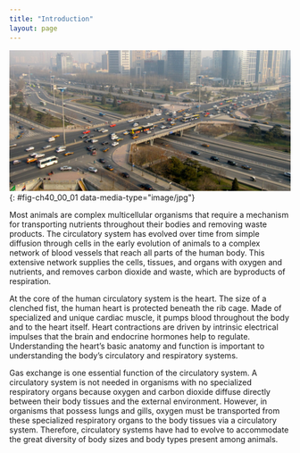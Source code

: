 ```yaml
---
title: "Introduction"
layout: page
---
```



<?cnx.eoc class="summary" title="Sections Summary"?>

<?cnx.eoc class="art-exercise" title="Art Connections"?>

<?cnx.eoc class="multiple-choice" title="Multiple Choice"?>

<?cnx.eoc class="free-response" title="Free Response"?>

 ![Photo shows intersecting highways and secondary roads.](../resources/Figure_40_00_01.jpg "Just as highway systems transport people and goods through a complex network, the circulatory system transports nutrients, gases, and wastes throughout the animal body. (credit: modification of work by Andrey Belenko)"){: #fig-ch40_00_01 data-media-type="image/jpg"}

Most animals are complex multicellular organisms that require a mechanism for transporting nutrients throughout their bodies and removing waste products. The circulatory system has evolved over time from simple diffusion through cells in the early evolution of animals to a complex network of blood vessels that reach all parts of the human body. This extensive network supplies the cells, tissues, and organs with oxygen and nutrients, and removes carbon dioxide and waste, which are byproducts of respiration.

At the core of the human circulatory system is the heart. The size of a clenched fist, the human heart is protected beneath the rib cage. Made of specialized and unique cardiac muscle, it pumps blood throughout the body and to the heart itself. Heart contractions are driven by intrinsic electrical impulses that the brain and endocrine hormones help to regulate. Understanding the heart’s basic anatomy and function is important to understanding the body’s circulatory and respiratory systems.

Gas exchange is one essential function of the circulatory system. A circulatory system is not needed in organisms with no specialized respiratory organs because oxygen and carbon dioxide diffuse directly between their body tissues and the external environment. However, in organisms that possess lungs and gills, oxygen must be transported from these specialized respiratory organs to the body tissues via a circulatory system. Therefore, circulatory systems have had to evolve to accommodate the great diversity of body sizes and body types present among animals.

